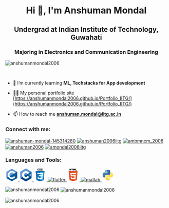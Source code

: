 <h1 align="center">Hi 👋, I'm Anshuman Mondal</h1>
<h2 align="center">Undergrad at Indian Institute of Technology, Guwahati</h2>
<h3 align="center"> Majoring in Electronics and Communication Engineering </h3>

<p align="left"> <img src="https://komarev.com/ghpvc/?username=anshumanmondal2006&label=Profile%20views&color=0e75b6&style=flat" alt="anshumanmondal2006" /> </p>

<p align="left"> <a href="https://twitter.com/" target="blank"><img src="https://img.shields.io/twitter/follow/?logo=twitter&style=for-the-badge" alt="" /></a> </p>

- 🌱 I’m currently learning **ML, Techstacks for App development**

- 👨‍💻 My personal portfolio site [https://anshumanmondal2006.github.io/Portfolio_IITG/](https://anshumanmondal2006.github.io/Portfolio_IITG/)

- 📫 How to reach me **anshuman.mondal@iitg.ac.in**

<h3 align="left">Connect with me:</h3>
<p align="left">
<a href="https://linkedin.com/in/anshuman-mondal-145314280" target="blank"><img align="center" src="https://raw.githubusercontent.com/rahuldkjain/github-profile-readme-generator/master/src/images/icons/Social/linked-in-alt.svg" alt="anshuman-mondal-145314280" height="30" width="40" /></a>
<a href="https://kaggle.com/anshuman2006iitg" target="blank"><img align="center" src="https://raw.githubusercontent.com/rahuldkjain/github-profile-readme-generator/master/src/images/icons/Social/kaggle.svg" alt="anshuman2006iitg" height="30" width="40" /></a>
<a href="https://instagram.com/ambmncm_2006" target="blank"><img align="center" src="https://raw.githubusercontent.com/rahuldkjain/github-profile-readme-generator/master/src/images/icons/Social/instagram.svg" alt="ambmncm_2006" height="30" width="40" /></a>
<a href="https://codeforces.com/profile/anshuman2006" target="blank"><img align="center" src="https://raw.githubusercontent.com/rahuldkjain/github-profile-readme-generator/master/src/images/icons/Social/codeforces.svg" alt="anshuman2006" height="30" width="40" /></a>
<a href="https://www.leetcode.com/amondal2006iitg" target="blank"><img align="center" src="https://raw.githubusercontent.com/rahuldkjain/github-profile-readme-generator/master/src/images/icons/Social/leet-code.svg" alt="amondal2006iitg" height="30" width="40" /></a>
</p>

<h3 align="left">Languages and Tools:</h3>
<p align="left"> <a href="https://www.cprogramming.com/" target="_blank" rel="noreferrer"> <img src="https://raw.githubusercontent.com/devicons/devicon/master/icons/c/c-original.svg" alt="c" width="40" height="40"/> </a> <a href="https://www.w3schools.com/cpp/" target="_blank" rel="noreferrer"> <img src="https://raw.githubusercontent.com/devicons/devicon/master/icons/cplusplus/cplusplus-original.svg" alt="cplusplus" width="40" height="40"/> </a> <a href="https://www.w3schools.com/css/" target="_blank" rel="noreferrer"> <img src="https://raw.githubusercontent.com/devicons/devicon/master/icons/css3/css3-original-wordmark.svg" alt="css3" width="40" height="40"/> </a> <a href="https://flutter.dev" target="_blank" rel="noreferrer"> <img src="https://www.vectorlogo.zone/logos/flutterio/flutterio-icon.svg" alt="flutter" width="40" height="40"/> </a> <a href="https://www.w3.org/html/" target="_blank" rel="noreferrer"> <img src="https://raw.githubusercontent.com/devicons/devicon/master/icons/html5/html5-original-wordmark.svg" alt="html5" width="40" height="40"/> </a> <a href="https://www.mathworks.com/" target="_blank" rel="noreferrer"> <img src="https://upload.wikimedia.org/wikipedia/commons/2/21/Matlab_Logo.png" alt="matlab" width="40" height="40"/> </a> <a href="https://www.python.org" target="_blank" rel="noreferrer"> <img src="https://raw.githubusercontent.com/devicons/devicon/master/icons/python/python-original.svg" alt="python" width="40" height="40"/> </a> </p>

<p><img align="left" src="https://github-readme-stats.vercel.app/api/top-langs?username=anshumanmondal2006&show_icons=true&locale=en&layout=compact" alt="anshumanmondal2006" /></p>

<p>&nbsp;<img align="center" src="https://github-readme-stats.vercel.app/api?username=anshumanmondal2006&show_icons=true&locale=en" alt="anshumanmondal2006" /></p>

<p><img align="center" src="https://github-readme-streak-stats.herokuapp.com/?user=anshumanmondal2006&" alt="anshumanmondal2006" /></p>
